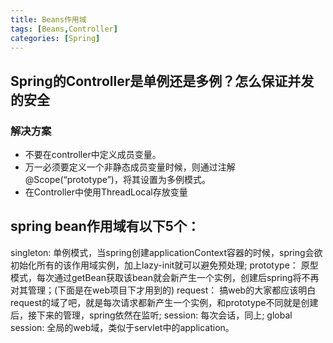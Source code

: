 ```yaml
---
title: Beans作用域
tags: [Beans,Controller]
categories: [Spring]
---
```


## Spring的Controller是单例还是多例？怎么保证并发的安全
### 解决方案
* 不要在controller中定义成员变量。
* 万一必须要定义一个非静态成员变量时候，则通过注解@Scope(“prototype”)，将其设置为多例模式。
* 在Controller中使用ThreadLocal存放变量

## spring bean作用域有以下5个：
singleton: 单例模式，当spring创建applicationContext容器的时候，spring会欲初始化所有的该作用域实例，加上lazy-init就可以避免预处理;
prototype： 原型模式，每次通过getBean获取该bean就会新产生一个实例，创建后spring将不再对其管理；(下面是在web项目下才用到的)
request： 搞web的大家都应该明白request的域了吧，就是每次请求都新产生一个实例，和prototype不同就是创建后，接下来的管理，spring依然在监听;
session: 每次会话，同上;
global session: 全局的web域，类似于servlet中的application。

